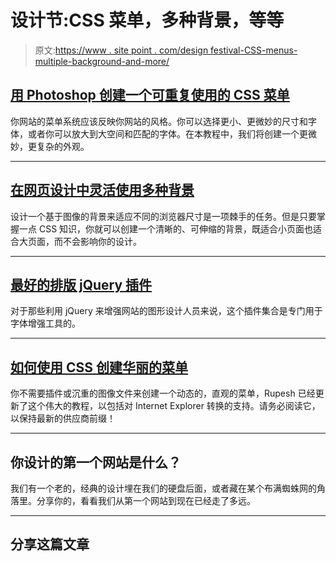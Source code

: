 # 设计节:CSS 菜单，多种背景，等等

> 原文:[https://www . site point . com/design festival-CSS-menus-multiple-background-and-more/](https://www.sitepoint.com/designfestival-css-menus-multiple-backgrounds-and-more/)

## [用 Photoshop 创建一个可重复使用的 CSS 菜单](https://www.sitepoint.com/create-a-reusable-css-menu-with-photoshop/)

你网站的菜单系统应该反映你网站的风格。你可以选择更小、更微妙的尺寸和字体，或者你可以放大到大空间和匹配的字体。在本教程中，我们将创建一个更微妙，更复杂的外观。

* * *

## [在网页设计中灵活使用多种背景](https://www.sitepoint.com/using-multiple-backgrounds-for-flexibility-in-web-design/)

设计一个基于图像的背景来适应不同的浏览器尺寸是一项棘手的任务。但是只要掌握一点 CSS 知识，你就可以创建一个清晰的、可伸缩的背景，既适合小页面也适合大页面，而不会影响你的设计。

* * *

## [最好的排版 jQuery 插件](https://www.sitepoint.com/best-jquery-plugins-for-typography/)

对于那些利用 jQuery 来增强网站的图形设计人员来说，这个插件集合是专门用于字体增强工具的。

* * *

## [如何使用 CSS 创建华丽的菜单](https://www.sitepoint.com/how-to-create-a-flashy-menu-using-css/)

你不需要插件或沉重的图像文件来创建一个动态的，直观的菜单，Rupesh 已经更新了这个伟大的教程，以包括对 Internet Explorer 转换的支持。请务必阅读它，以保持最新的供应商前缀！

* * *

## 你设计的第一个网站是什么？

我们有一个老的，经典的设计埋在我们的硬盘后面，或者藏在某个布满蜘蛛网的角落里。分享你的，看看我们从第一个网站到现在已经走了多远。

* * *

## 分享这篇文章